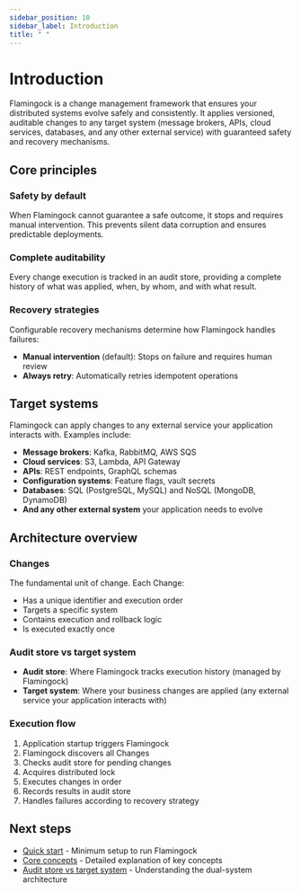 ```yaml
---
sidebar_position: 10
sidebar_label: Introduction
title: " "
---
```


# Introduction

Flamingock is a change management framework that ensures your distributed systems evolve safely and consistently. It applies versioned, auditable changes to any target system (message brokers, APIs, cloud services, databases, and any other external service) with guaranteed safety and recovery mechanisms.

## Core principles

### Safety by default
When Flamingock cannot guarantee a safe outcome, it stops and requires manual intervention. This prevents silent data corruption and ensures predictable deployments.

### Complete auditability
Every change execution is tracked in an audit store, providing a complete history of what was applied, when, by whom, and with what result.

### Recovery strategies
Configurable recovery mechanisms determine how Flamingock handles failures:
- **Manual intervention** (default): Stops on failure and requires human review
- **Always retry**: Automatically retries idempotent operations  


## Target systems

Flamingock can apply changes to any external service your application interacts with. Examples include:
- **Message brokers**: Kafka, RabbitMQ, AWS SQS
- **Cloud services**: S3, Lambda, API Gateway
- **APIs**: REST endpoints, GraphQL schemas
- **Configuration systems**: Feature flags, vault secrets
- **Databases**: SQL (PostgreSQL, MySQL) and NoSQL (MongoDB, DynamoDB)
- **And any other external system** your application needs to evolve

## Architecture overview

### Changes
The fundamental unit of change. Each Change:
- Has a unique identifier and execution order
- Targets a specific system
- Contains execution and rollback logic
- Is executed exactly once

### Audit store vs target system
- **Audit store**: Where Flamingock tracks execution history (managed by Flamingock)
- **Target system**: Where your business changes are applied (any external service your application interacts with)

### Execution flow
1. Application startup triggers Flamingock
2. Flamingock discovers all Changes
3. Checks audit store for pending changes
4. Acquires distributed lock
5. Executes changes in order
6. Records results in audit store
7. Handles failures according to recovery strategy  


## Next steps
- [Quick start](quick-start.md) - Minimum setup to run Flamingock
- [Core concepts](core-concepts.md) - Detailed explanation of key concepts
- [Audit store vs target system](audit-store-vs-target-system.md) - Understanding the dual-system architecture  
